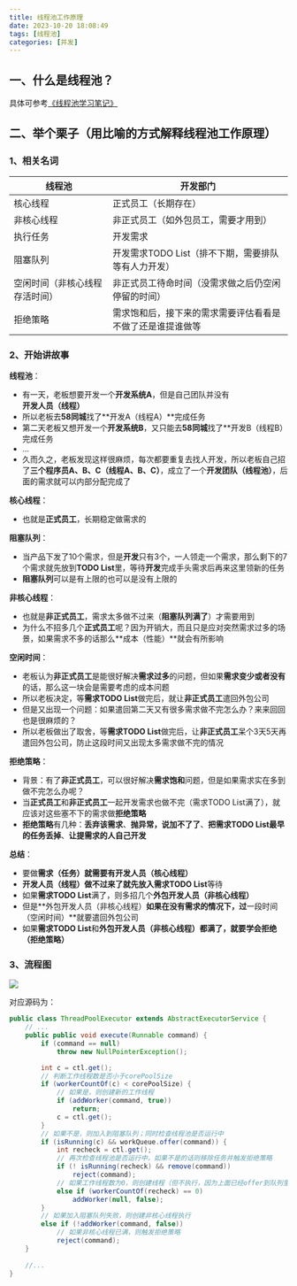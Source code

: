 ```yaml
---
title: 线程池工作原理
date: 2023-10-20 18:08:49
tags: [线程池]
categories: [并发]
---
```


## 一、什么是线程池？
具体可参考[《线程池学习笔记》](https://garyleeeee.github.io/2021/07/28/xian-cheng-chi-xue-xi-bi-ji/)

## 二、举个栗子（用比喻的方式解释线程池工作原理）

### 1、相关名词
|线程池|开发部门|
|---|---|
|核心线程|正式员工（长期存在）|
|非核心线程|非正式员工（如外包员工，需要才用到）|
|执行任务|开发需求|
|阻塞队列|开发需求TODO List（排不下期，需要排队等有人力开发）|
|空闲时间（非核心线程存活时间）|非正式员工待命时间（没需求做之后仍空闲停留的时间）|
|拒绝策略|需求饱和后，接下来的需求需要评估看看是不做了还是谁提谁做等|

### 2、开始讲故事
**线程池**：
* 有一天，老板想要开发一个**开发系统A**，但是自己团队并没有**开发人员（线程）**
* 所以老板去**58同城**找了**开发A（线程A）**完成任务
* 第二天老板又想开发一个**开发系统B**，又只能去**58同城**找了**开发B（线程B）完成任务
* ...
* 久而久之，老板发现这样很麻烦，每次都要重复去找人开发，所以老板自己招了**三个程序员A、B、C（线程A、B、C）**，成立了一个**开发团队（线程池）**，后面的需求就可以内部分配完成了

**核心线程**：
* 也就是**正式员工**，长期稳定做需求的

**阻塞队列**：
* 当产品下发了10个需求，但是**开发**只有3个，一人领走一个需求，那么剩下的7个需求就先放到**TODO List**里，等待**开发**完成手头需求后再来这里领新的任务
* **阻塞队列**可以是有上限的也可以是没有上限的

**非核心线程**：
* 也就是**非正式员工**，需求太多做不过来（**阻塞队列满了**）才需要用到
* 为什么不招多几个**正式员工**呢？因为开销大，而且只是应对突然需求过多的场景，如果需求不多的话那么**成本（性能）**就会有所影响

**空闲时间**：
* 老板认为**非正式员工**是能很好解决**需求过多**的问题，但如果**需求变少或者没有**的话，那么这一块会是需要考虑的成本问题
* 所以老板决定，等**需求TODO List**做完后，就让**非正式员工**遣回外包公司
* 但是又出现一个问题：如果遣回第二天又有很多需求做不完怎么办？来来回回也是很麻烦的？
* 所以老板做出了取舍，等**需求TODO List**做完后，让**非正式员工**呆个3天5天再遣回外包公司，防止这段时间又出现太多需求做不完的情况

**拒绝策略**：
* 背景：有了**非正式员工**，可以很好解决**需求饱和**问题，但是如果需求实在多到做不完怎么办呢？
* 当**正式员工**和**非正式员工**一起开发需求也做不完（需求TODO List满了），就应该对这些塞不下的需求做**拒绝策略**
* **拒绝策略**有几种：**丢弃该需求**、**抛异常，说加不了了**、**把需求TODO List最早的任务丢掉**、**让提需求的人自己开发**

**总结**：
* 要做**需求（任务）**就需要有**开发人员（核心线程）**
* **开发人员（线程）**做不过来了就先放入**需求TODO List**等待
* 如果**需求TODO List**满了，则多招几个**外包开发人员（非核心线程）**
* 但是**外包开发人员（非核心线程）**如果在没有需求的情况下，过**一段时间（空闲时间）**就要遣回外包公司
* 如果**需求TODO List**和**外包开发人员（非核心线程）**都满了，就要**学会拒绝（拒绝策略）**

### 3、流程图
![](/images/concurrent/线程池工作原理.png)

对应源码为：
```java
public class ThreadPoolExecutor extends AbstractExecutorService {
    // ...
    public public void execute(Runnable command) {
        if (command == null)
            throw new NullPointerException();

        int c = ctl.get();
        // 判断工作线程数是否小于corePoolSize
        if (workerCountOf(c) < corePoolSize) {
            // 如果是，则创建新的工作线程
            if (addWorker(command, true))
                return;
            c = ctl.get();
        }
        // 如果不是，则加入到阻塞队列；同时检查线程池是否运行中
        if (isRunning(c) && workQueue.offer(command)) {
            int recheck = ctl.get();
            // 再次检查线程池是否运行中，如果不是的话则移除任务并触发拒绝策略
            if (! isRunning(recheck) && remove(command))
                reject(command);
            // 如果工作线程数为0，则创建线程（但不执行，因为上面已经offer到队列里了）
            else if (workerCountOf(recheck) == 0)
                addWorker(null, false);
        }
        // 如果加入阻塞队列失败，则创建非核心线程执行
        else if (!addWorker(command, false))
            // 如果非核心线程已满，则触发拒绝策略
            reject(command);
    }
    
    //...
}
```